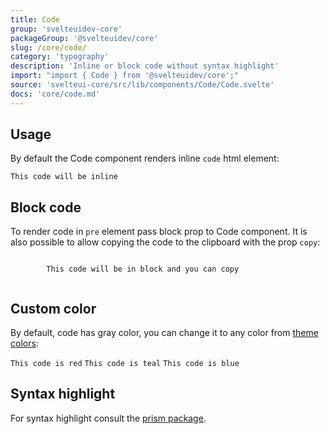 ```yaml
---
title: Code
group: 'svelteuidev-core'
packageGroup: '@svelteuidev/core'
slug: /core/code/
category: 'typography'
description: 'Inline or block code without syntax highlight'
import: "import { Code } from '@svelteuidev/core';"
source: 'svelteui-core/src/lib/components/Code/Code.svelte'
docs: 'core/code.md'
---
```


<script lang="ts">
    import { Code, Box } from '@svelteuidev/core';
    import { Prism } from '@svelteuidev/prism';
    import { Heading, Preview } from 'components';

    const code = `
    <script>
        import { Code } from '@svelteuidev/core';
    <\/script>

    <Code>This code will be inline<\/Code>
    `;
    const blockCode = `
    <script>
        import { Code } from '@svelteuidev/core';
    <\/script>

    <Code block copy message={"This code will be in block and you can copy"}>
        This code will be in block and you can copy
    <\/Code>
    `;
    const colorCode = `
    <script>
        import { Code } from '@svelteuidev/core';
    <\/script>

    <Code color="red">This code is red<\/Code>
    <Code color="teal">This code is teal<\/Code>
    <Code color="blue">This code is blue<\/Code>
    `;
    const prismCode = `
    <script>
        import { Prism } from '@svelteuidev/prism'

        const prismExampleCode = \`
        <script>
            import { Button } from '@svelteuidev/core'
        <\/script>

        <Button>Hello<\/Button>
        \`
        
        <Prism language='svelte' code={prismExampleCode} \/>
    <\/script>

    <Button>Hello<\/Button>
    `
    const prismExampleCode = `
    <script>
        import { Button } from '@svelteuidev/core'
    <\/script>

    <Button>Hello<\/Button>
    `
</script>

<Heading />

## Usage

By default the Code component renders inline `code` html element:

<Preview cols={1} code={code}>
    <Code>This code will be inline</Code>
</Preview>

## Block code

To render code in `pre` element pass block prop to Code component. It is also possible to allow copying the code to the clipboard with the prop `copy`:

<Preview cols={1} code={blockCode}>
    <Code block copy message={"This code will be in block and you can copy"}>
        This code will be in block and you can copy
    </Code>
</Preview>

## Custom color

By default, code has gray color, you can change it to any color from [theme colors](theming/default-theme.md):

<Preview code={colorCode}>
    <Code color="red">This code is red</Code>
    <Code color="teal">This code is teal</Code>
    <Code color="blue">This code is blue</Code>
</Preview>

## Syntax highlight

For syntax highlight consult the [prism package](others/prism).

<Preview width={90} cols={1} code={prismCode}>
    <Box css={{pre: {bc: '$gray50'}, 'pre code': {color: '$gray900'}}}>
        <Prism language='svelte' code={prismExampleCode} />
    </Box>
</Preview>
